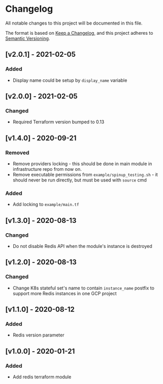 # Changelog
All notable changes to this project will be documented in this file.

The format is based on [Keep a Changelog](https://keepachangelog.com/en/1.0.0/),
and this project adheres to [Semantic Versioning](https://semver.org/spec/v2.0.0.html).

## [v2.0.1] - 2021-02-05
### Added
- Display name could be setup by `display_name` variable

## [v2.0.0] - 2021-02-05
### Changed
- Required Terraform version bumped to 0.13

## [v1.4.0] - 2020-09-21
### Removed
- Remove providers locking - this should be done in main module in infrastructure repo from now on.
- Remove executable permissions from `example/spinup_testing.sh` - it should never be run directly, but must be used with `source` cmd
### Added
- Add locking to `example/main.tf`

## [v1.3.0] - 2020-08-13
### Changed
- Do not disable Redis API when the module's instance is destroyed

## [v1.2.0] - 2020-08-13
### Changed
- Change K8s stateful set's name to contain `instance_name` postfix to support more Redis instances in one GCP project

## [v1.1.0] - 2020-08-12
### Added
- Redis version parameter

## [v1.0.0] - 2020-01-21
### Added
- Add redis terraform module
